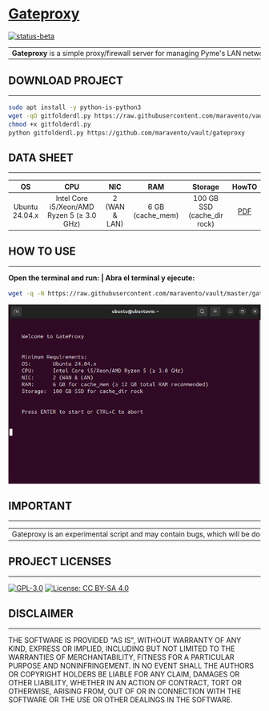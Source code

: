 # [Gateproxy](https://www.maravento.com)

[![status-beta](https://img.shields.io/badge/status-beta-magenta.svg)](https://github.com/maravento/vault)

<!-- markdownlint-disable MD033 -->

<table width="100%">
  <tr>
    <td style="width: 50%; white-space: nowrap;">
     <b>Gateproxy</b> is a simple proxy/firewall server for managing Pyme's LAN networks. The installation and configuration script is fully automated and customizable according to the needs of the administrator or organization, with minimal interaction during the process. It can be implemented in physical servers or VMs, for greater flexibility and portability.
    </td>
    <td style="width: 50%; white-space: nowrap;">
     <b>Gateproxy</b> es un sencillo servidor proxy/firewall para administrar redes Pyme's LAN. El script de instalación y configuración es totalmente automatizado y personalizable, de acuerdo a las necesidades del administrador u organización, con una interacción mínima durante proceso. Puede ser implementado en servidores físicos o VMs, para mayor flexibilidad y portabilidad.
    </td>
  </tr>
</table>

## DOWNLOAD PROJECT

---

```bash
sudo apt install -y python-is-python3
wget -qO gitfolderdl.py https://raw.githubusercontent.com/maravento/vault/master/scripts/python/gitfolderdl.py
chmod +x gitfolderdl.py
python gitfolderdl.py https://github.com/maravento/vault/gateproxy
```

## DATA SHEET

---

| OS | CPU | NIC | RAM | Storage | HowTO |
| :---: | :---: | :---: | :---: | :---: | :---: |
| Ubuntu 24.04.x | Intel Core i5/Xeon/AMD Ryzen 5 (≥ 3.0 GHz) | 2 (WAN & LAN) | 6 GB (cache_mem) | 100 GB SSD (cache_dir rock) | [PDF](https://raw.githubusercontent.com/maravento/vault/master/gateproxy/howto/gateproxy.pdf) |

## HOW TO USE

---

**Open the terminal and run: | Abra el terminal y ejecute:**

```bash
wget -q -N https://raw.githubusercontent.com/maravento/vault/master/gateproxy/gateproxy.sh && sudo chmod +x gateproxy.sh && sudo ./gateproxy.sh
```

![Gateproxy](https://raw.githubusercontent.com/maravento/vault/master/gateproxy/img/gateproxy.png)

## IMPORTANT

---

<table width="100%">
  <tr>
    <td style="width: 50%; white-space: nowrap;">
     Gateproxy is an experimental script and may contain bugs, which will be documented or fixed where possible and contain some programs for testing purposes. Therefore, it is not recommended for use in networks or high productivity environments.
    </td>
    <td style="width: 50%; white-space: nowrap;">
     Gateproxy es un script experimental y puede contener fallos, los cuales serán documentados o corregidos en lo posible y contener algunos programas para propósitos de pruebas. Por tanto, no se recomienda su uso en redes o entornos de alta productividad.
    </td>
  </tr>
</table>

## PROJECT LICENSES

---

[![GPL-3.0](https://img.shields.io/badge/License-GPLv3-blue.svg)](https://www.gnu.org/licenses/gpl.txt)
[![License: CC BY-SA 4.0](https://img.shields.io/badge/License-CC_BY--SA_4.0-lightgrey.svg)](https://creativecommons.org/licenses/by-sa/4.0/)

## DISCLAIMER

---

THE SOFTWARE IS PROVIDED "AS IS", WITHOUT WARRANTY OF ANY KIND, EXPRESS OR IMPLIED, INCLUDING BUT NOT LIMITED TO THE WARRANTIES OF MERCHANTABILITY, FITNESS FOR A PARTICULAR PURPOSE AND NONINFRINGEMENT. IN NO EVENT SHALL THE AUTHORS OR COPYRIGHT HOLDERS BE LIABLE FOR ANY CLAIM, DAMAGES OR OTHER LIABILITY, WHETHER IN AN ACTION OF CONTRACT, TORT OR OTHERWISE, ARISING FROM, OUT OF OR IN CONNECTION WITH THE SOFTWARE OR THE USE OR OTHER DEALINGS IN THE SOFTWARE.
